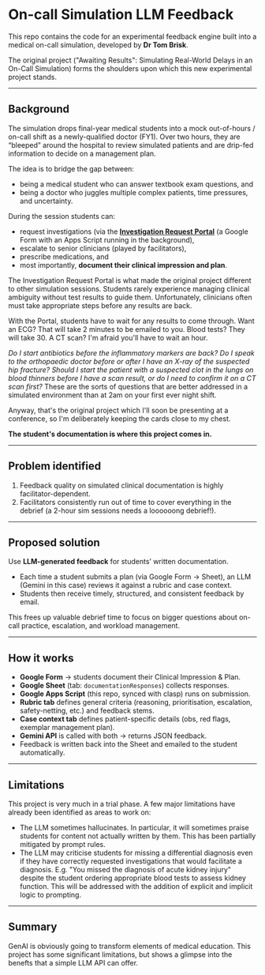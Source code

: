 # On-call Simulation LLM Feedback

This repo contains the code for an experimental feedback engine built into a medical on-call simulation, developed by **Dr Tom Brisk**. 

The original project ("Awaiting Results": Simulating Real-World Delays in an On-Call Simulation) forms the shoulders upon which this new experimental project stands. 

---

## Background

The simulation drops final-year medical students into a mock out-of-hours / on-call shift as a newly-qualified doctor (FY1). Over two hours, they are “bleeped” around the hospital to review simulated patients and are drip-fed information to decide on a management plan.  

The idea is to bridge the gap between:
- being a medical student who can answer textbook exam questions, and  
- being a doctor who juggles multiple complex patients, time pressures, and uncertainty.  

During the session students can:
- request investigations (via the [**Investigation Request Portal**](https://docs.google.com/forms/d/e/1FAIpQLSfIO_j8C_hzjbyOpY0k93aVdbJfCUy8bfmcywoEf7eghziUoA/viewform?usp=dialog) (a Google Form with an Apps Script running in the background),  
- escalate to senior clinicians (played by facilitators),  
- prescribe medications, and  
- most importantly, **document their clinical impression and plan**.  

The Investigation Request Portal is what made the original project different to other simulation sessions. Students rarely experience managing clinical ambiguity without test results to guide them. Unfortunately, clinicians often must take appropriate steps before any results are back. 

With the Portal, students have to wait for any results to come through. Want an ECG? That will take 2 minutes to be emailed to you. Blood tests? They will take 30. A CT scan? I'm afraid you'll have to wait an hour. 

*Do I start antibiotics before the inflammatory markers are back? Do I speak to the orthopaedic doctor before or after I have an X-ray of the suspected hip fracture? Should I start the patient with a suspected clot in the lungs on blood thinners before I have a scan result, or do I need to confirm it on a CT scan first?* These are the sorts of questions that are better addressed in a simulated environment than at 2am on your first ever night shift. 

Anyway, that's the original project which I'll soon be presenting at a conference, so I'm deliberately keeping the cards close to my chest. 

**The student's documentation is where this project comes in.**

---

## Problem identified

1. Feedback quality on simulated clinical documentation is highly facilitator-dependent.  
2. Facilitators consistently run out of time to cover everything in the debrief (a 2-hour sim sessions needs a loooooong debrief!).  

---

## Proposed solution

Use **LLM-generated feedback** for students’ written documentation.  
- Each time a student submits a plan (via Google Form -> Sheet), an LLM (Gemini in this case) reviews it against a rubric and case context.  
- Students then receive timely, structured, and consistent feedback by email.  

This frees up valuable debrief time to focus on bigger questions about on-call practice, escalation, and workload management.


---

## How it works

- **Google Form** -> students document their Clinical Impression & Plan.  
- **Google Sheet** (tab: `documentationResponses`) collects responses.  
- **Google Apps Script** (this repo, synced with clasp) runs on submission.  
- **Rubric tab** defines general criteria (reasoning, prioritisation, escalation, safety-netting, etc.) and feedback stems.  
- **Case context tab** defines patient-specific details (obs, red flags, exemplar management plan).  
- **Gemini API** is called with both -> returns JSON feedback.  
- Feedback is written back into the Sheet and emailed to the student automatically.  

---

## Limitations 

This project is very much in a trial phase. A few major limitations have already been identified as areas to work on: 
- The LLM sometimes hallucinates. In particular, it will sometimes praise students for content not actually written by them. This has been partially mitigated by prompt rules. 
- The LLM may criticise students for missing a differential diagnosis even if they have correctly requested investigations that would facilitate a diagnosis. E.g. "You missed the diagnosis of acute kidney injury" despite the student ordering appropriate blood tests to assess kidney function. This will be addressed with the addition of explicit and implicit logic to prompting.

--- 

## Summary 

GenAI is obviously going to transform elements of medical education. This project has some significant limitations, but shows a glimpse into the benefts that a simple LLM API can offer.

